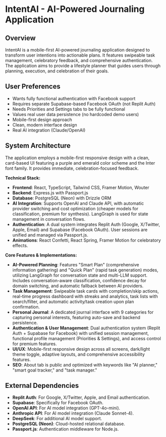 # IntentAI - AI-Powered Journaling Application

## Overview
IntentAI is a mobile-first AI-powered journaling application designed to transform user intentions into actionable plans. It features swipeable task management, celebratory feedback, and comprehensive authentication. The application aims to provide a lifestyle planner that guides users through planning, execution, and celebration of their goals.

## User Preferences
- Wants fully functional authentication with Facebook support
- Requires separate Supabase-based Facebook OAuth (not Replit Auth)
- Needs Priorities and Settings tabs to be fully functional
- Values real user data persistence (no hardcoded demo users)
- Mobile-first design approach
- Clean, modern interface design
- Real AI integration (Claude/OpenAI)

## System Architecture
The application employs a mobile-first responsive design with a clean, card-based UI featuring a purple and emerald color scheme and the Inter font family. It provides immediate, celebration-focused feedback.

**Technical Stack:**
- **Frontend**: React, TypeScript, Tailwind CSS, Framer Motion, Wouter
- **Backend**: Express.js with Passport.js
- **Database**: PostgreSQL (Neon) with Drizzle ORM
- **AI Integration**: Supports OpenAI and Claude API, with automatic provider switching and cost optimization (cheaper models for classification, premium for synthesis). LangGraph is used for state management in conversation flows.
- **Authentication**: A dual system integrates Replit Auth (Google, X/Twitter, Apple, Email) and Supabase (Facebook OAuth). User sessions are unified and managed via Passport.js.
- **Animations**: React Confetti, React Spring, Framer Motion for celebratory effects.

**Core Features & Implementations:**
- **AI-Powered Planning**: Features "Smart Plan" (comprehensive information gathering) and "Quick Plan" (rapid task generation) modes, utilizing LangGraph for conversation state and multi-LLM support. Includes conversation-aware classification, confidence decay for domain switching, and automatic fallback between AI providers.
- **Task Management**: Swipeable task cards with completion/skip actions, real-time progress dashboard with streaks and analytics, task lists with search/filter, and automatic activity/task creation upon plan confirmation.
- **Personal Journal**: A dedicated journal interface with 9 categories for capturing personal interests, featuring auto-save and backend persistence.
- **Authentication & User Management**: Dual authentication system (Replit Auth + Supabase for Facebook) with unified session management, functional profile management (Priorities & Settings), and access control for premium features.
- **UI/UX**: Mobile-first responsive design across all screens, dark/light theme toggle, adaptive layouts, and comprehensive accessibility features.
- **SEO**: About tab is public and optimized with keywords like "AI planner," "smart goal tracker," and "task manager."

## External Dependencies
- **Replit Auth**: For Google, X/Twitter, Apple, and Email authentication.
- **Supabase**: Specifically for Facebook OAuth.
- **OpenAI API**: For AI model integration (GPT-4o-mini).
- **Anthropic API**: For AI model integration (Claude Sonnet-4).
- **DeepSeek**: For additional AI model support.
- **PostgreSQL (Neon)**: Cloud-hosted relational database.
- **Passport.js**: Authentication middleware for Node.js.
